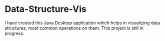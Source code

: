 ﻿# Data-Structure-Vis

 I have created this Java Desktop application which helps in visualizing data structures, most common operations on them. 
 This project is still in progress.
